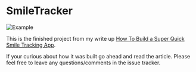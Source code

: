 # SmileTracker
![Example](https://cdn-images-1.medium.com/max/800/1*3JpVijoijxS-11U3ltn_Fw.gif)

This is the finished project from my write up [How To Build a Super Quick Smile Tracking App](https://medium.freecodecamp.org/how-to-build-a-super-quick-smile-tracking-app-16eee960888d).

If your curious about how it was built go ahead and read the article. Please feel free to leave any questions/comments in the issue tracker.

